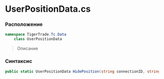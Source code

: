 
# UserPositionData.cs
### Расположение
```csharp
namespace TigerTrade.Tc.Data  
    class UserPositionData
```

> Описание

### Синтаксис
```csharp
public static UserPositionData HidePosition(string connectionID, string positionID)
```
